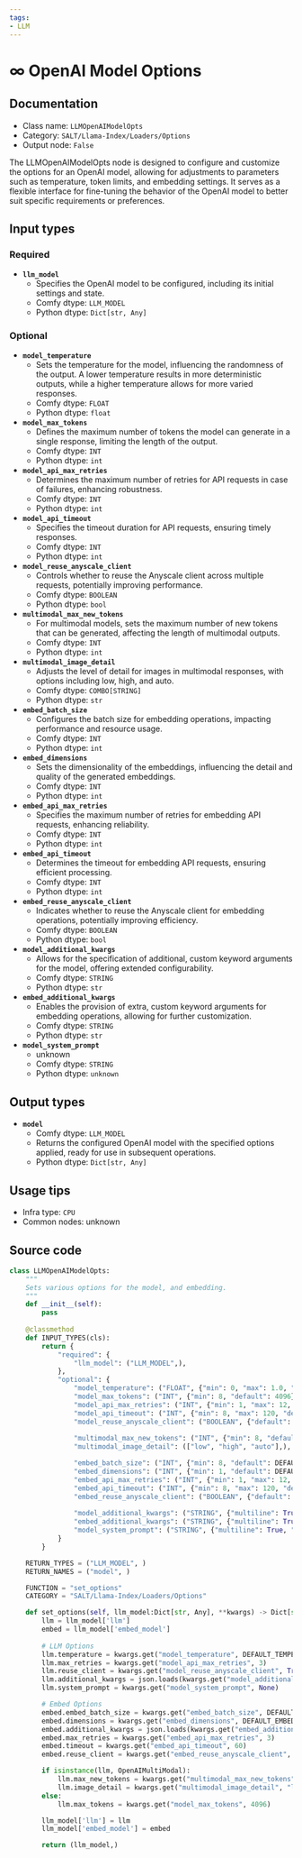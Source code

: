 ```yaml
---
tags:
- LLM
---
```


# ∞ OpenAI Model Options
## Documentation
- Class name: `LLMOpenAIModelOpts`
- Category: `SALT/Llama-Index/Loaders/Options`
- Output node: `False`

The LLMOpenAIModelOpts node is designed to configure and customize the options for an OpenAI model, allowing for adjustments to parameters such as temperature, token limits, and embedding settings. It serves as a flexible interface for fine-tuning the behavior of the OpenAI model to better suit specific requirements or preferences.
## Input types
### Required
- **`llm_model`**
    - Specifies the OpenAI model to be configured, including its initial settings and state.
    - Comfy dtype: `LLM_MODEL`
    - Python dtype: `Dict[str, Any]`
### Optional
- **`model_temperature`**
    - Sets the temperature for the model, influencing the randomness of the output. A lower temperature results in more deterministic outputs, while a higher temperature allows for more varied responses.
    - Comfy dtype: `FLOAT`
    - Python dtype: `float`
- **`model_max_tokens`**
    - Defines the maximum number of tokens the model can generate in a single response, limiting the length of the output.
    - Comfy dtype: `INT`
    - Python dtype: `int`
- **`model_api_max_retries`**
    - Determines the maximum number of retries for API requests in case of failures, enhancing robustness.
    - Comfy dtype: `INT`
    - Python dtype: `int`
- **`model_api_timeout`**
    - Specifies the timeout duration for API requests, ensuring timely responses.
    - Comfy dtype: `INT`
    - Python dtype: `int`
- **`model_reuse_anyscale_client`**
    - Controls whether to reuse the Anyscale client across multiple requests, potentially improving performance.
    - Comfy dtype: `BOOLEAN`
    - Python dtype: `bool`
- **`multimodal_max_new_tokens`**
    - For multimodal models, sets the maximum number of new tokens that can be generated, affecting the length of multimodal outputs.
    - Comfy dtype: `INT`
    - Python dtype: `int`
- **`multimodal_image_detail`**
    - Adjusts the level of detail for images in multimodal responses, with options including low, high, and auto.
    - Comfy dtype: `COMBO[STRING]`
    - Python dtype: `str`
- **`embed_batch_size`**
    - Configures the batch size for embedding operations, impacting performance and resource usage.
    - Comfy dtype: `INT`
    - Python dtype: `int`
- **`embed_dimensions`**
    - Sets the dimensionality of the embeddings, influencing the detail and quality of the generated embeddings.
    - Comfy dtype: `INT`
    - Python dtype: `int`
- **`embed_api_max_retries`**
    - Specifies the maximum number of retries for embedding API requests, enhancing reliability.
    - Comfy dtype: `INT`
    - Python dtype: `int`
- **`embed_api_timeout`**
    - Determines the timeout for embedding API requests, ensuring efficient processing.
    - Comfy dtype: `INT`
    - Python dtype: `int`
- **`embed_reuse_anyscale_client`**
    - Indicates whether to reuse the Anyscale client for embedding operations, potentially improving efficiency.
    - Comfy dtype: `BOOLEAN`
    - Python dtype: `bool`
- **`model_additional_kwargs`**
    - Allows for the specification of additional, custom keyword arguments for the model, offering extended configurability.
    - Comfy dtype: `STRING`
    - Python dtype: `str`
- **`embed_additional_kwargs`**
    - Enables the provision of extra, custom keyword arguments for embedding operations, allowing for further customization.
    - Comfy dtype: `STRING`
    - Python dtype: `str`
- **`model_system_prompt`**
    - unknown
    - Comfy dtype: `STRING`
    - Python dtype: `unknown`
## Output types
- **`model`**
    - Comfy dtype: `LLM_MODEL`
    - Returns the configured OpenAI model with the specified options applied, ready for use in subsequent operations.
    - Python dtype: `Dict[str, Any]`
## Usage tips
- Infra type: `CPU`
- Common nodes: unknown


## Source code
```python
class LLMOpenAIModelOpts:
    """
    Sets various options for the model, and embedding.
    """
    def __init__(self):
        pass
    
    @classmethod
    def INPUT_TYPES(cls):
        return {
            "required": {
                "llm_model": ("LLM_MODEL",),
            },
            "optional": {
                "model_temperature": ("FLOAT", {"min": 0, "max": 1.0, "default": DEFAULT_TEMPERATURE, "step": 0.001}),
                "model_max_tokens": ("INT", {"min": 8, "default": 4096}),
                "model_api_max_retries": ("INT", {"min": 1, "max": 12, "default": 3}),
                "model_api_timeout": ("INT", {"min": 8, "max": 120, "default": 60}),
                "model_reuse_anyscale_client": ("BOOLEAN", {"default": True}),
                
                "multimodal_max_new_tokens": ("INT", {"min": 8, "default": 300}),
                "multimodal_image_detail": (["low", "high", "auto"],),

                "embed_batch_size": ("INT", {"min": 8, "default": DEFAULT_EMBED_BATCH_SIZE}),
                "embed_dimensions": ("INT", {"min": 1, "default": DEFAULT_EMBEDDING_DIM}),
                "embed_api_max_retries": ("INT", {"min": 1, "max": 12, "default": 3}),
                "embed_api_timeout": ("INT", {"min": 8, "max": 120, "default": 60}),
                "embed_reuse_anyscale_client": ("BOOLEAN", {"default": True}),
                
                "model_additional_kwargs": ("STRING", {"multiline": True, "dynamicPrompts": False, "default": "", "placeholder": "Additional model kwargs JSON"}),
                "embed_additional_kwargs": ("STRING", {"multiline": True, "dynamicPrompts": False, "default": "", "placeholder": "Additional embed kwargs JSON"}),
                "model_system_prompt": ("STRING", {"multiline": True, "dynamicPrompts": False, "placeholder": "System directions, or rules to follow globally across nodes."}),
            }
        }

    RETURN_TYPES = ("LLM_MODEL", )
    RETURN_NAMES = ("model", )

    FUNCTION = "set_options"
    CATEGORY = "SALT/Llama-Index/Loaders/Options"

    def set_options(self, llm_model:Dict[str, Any], **kwargs) -> Dict[str, Any]:
        llm = llm_model['llm']
        embed = llm_model['embed_model']
        
        # LLM Options
        llm.temperature = kwargs.get("model_temperature", DEFAULT_TEMPERATURE)
        llm.max_retries = kwargs.get("model_api_max_retries", 3)
        llm.reuse_client = kwargs.get("model_reuse_anyscale_client", True)
        llm.additional_kwargs = json.loads(kwargs.get("model_additional_kwargs", {}).strip()) if kwargs.get("model_additional_kwargs", {}).strip() != "" else {} # Default to `None` if empty string
        llm.system_prompt = kwargs.get("model_system_prompt", None)

        # Embed Options
        embed.embed_batch_size = kwargs.get("embed_batch_size", DEFAULT_EMBED_BATCH_SIZE)
        embed.dimensions = kwargs.get("embed_dimensions", DEFAULT_EMBEDDING_DIM) if kwargs.get("embed_dimensions", DEFAULT_EMBEDDING_DIM) > 0 else None # Default to `None` if not above 0
        embed.additional_kwargs = json.loads(kwargs.get("embed_additional_kwargs", {}).strip()) if kwargs.get("embed_additional_kwargs", "").strip() != "" else {} # Default to `None` if empty string
        embed.max_retries = kwargs.get("embed_api_max_retries", 3)
        embed.timeout = kwargs.get("embed_api_timeout", 60)
        embed.reuse_client = kwargs.get("embed_reuse_anyscale_client", True)

        if isinstance(llm, OpenAIMultiModal):
            llm.max_new_tokens = kwargs.get("multimodal_max_new_tokens", 300)
            llm.image_detail = kwargs.get("multimodal_image_detail", "low")
        else:
            llm.max_tokens = kwargs.get("model_max_tokens", 4096)

        llm_model['llm'] = llm
        llm_model['embed_model'] = embed

        return (llm_model,)

```
